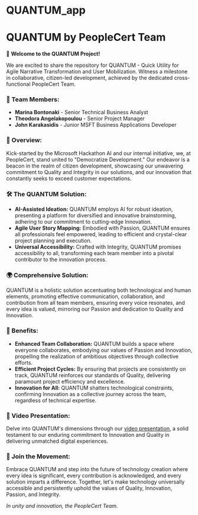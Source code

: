# QUANTUM_app
**QUANTUM by PeopleCert Team**
==============================

🌟 **Welcome to the QUANTUM Project!**

We are excited to share the repository for QUANTUM - Quick Utility for Agile Narrative Transformation and User Mobilization. Witness a milestone in collaborative, citizen-led development, achieved by the dedicated cross-functional PeopleCert Team.

### **🤝 Team Members:**

-   **Marina Bontonaki** - Senior Technical Business Analyst
-   **Theodora Angelakopoulou** - Senior Project Manager
-   **John Karakasidis** - Junior MSFT Business Applications Developer

### **🌟 Overview:**

Kick-started by the Microsoft Hackathon AI and our internal initiative, we, at PeopleCert, stand united to "Democratize Development." Our endeavor is a beacon in the realm of citizen development, showcasing our unwavering commitment to Quality and Integrity in our solutions, and our innovation that constantly seeks to exceed customer expectations.

### **🛠️ The QUANTUM Solution:**

-   **AI-Assisted Ideation:** QUANTUM employs AI for robust ideation, presenting a platform for diversified and innovative brainstorming, adhering to our commitment to cutting-edge Innovation.
-   **Agile User Story Mapping:** Embodied with Passion, QUANTUM ensures all professionals feel empowered, leading to efficient and crystal-clear project planning and execution.
-   **Universal Accessibility:** Crafted with Integrity, QUANTUM promises accessibility to all, transforming each team member into a pivotal contributor to the innovation process.

### **🌍 Comprehensive Solution:**

QUANTUM is a holistic solution accentuating both technological and human elements, promoting effective communication, collaboration, and contribution from all team members, ensuring every voice resonates, and every idea is valued, mirroring our Passion and dedication to Quality and Innovation.

### **🎉 Benefits:**

-   **Enhanced Team Collaboration:** QUANTUM builds a space where everyone collaborates, embodying our values of Passion and Innovation, propelling the realization of ambitious objectives through collective efforts.
-   **Efficient Project Cycles:** By ensuring that projects are consistently on track, QUANTUM reinforces our standards of Quality, delivering paramount project efficiency and excellence.
-   **Innovation for All:** QUANTUM shatters technological constraints, confirming Innovation as a collective journey across the team, regardless of technical expertise.

### **🎥 Video Presentation:**

Delve into QUANTUM's dimensions through our [video presentation](https://chat.openai.com/c/LINK_TO_VIDEO "https://chat.openai.com/c/link_to_video"), a solid testament to our enduring commitment to Innovation and Quality in delivering unmatched digital experiences.

### **🤝 Join the Movement:**

Embrace QUANTUM and step into the future of technology creation where every idea is significant, every contribution is acknowledged, and every solution imparts a difference. Together, let's make technology universally accessible and persistently uphold the values of Quality, Innovation, Passion, and Integrity.

*In unity and innovation, the PeopleCert Team.*
